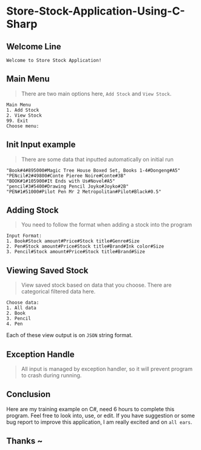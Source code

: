 # Store-Stock-Application-Using-C-Sharp

## Welcome Line

```
Welcome to Store Stock Application!
```

## Main Menu
> There are two main options here, `Add Stock` and `View Stock`.

```
Main Menu
1. Add Stock
2. View Stock
99. Exit
Choose menu:
```

## Init Input example
> There are some data that inputted automatically on initial run

```
"Book#4#895000#Magic Tree House Boxed Set, Books 1-4#Dongeng#A5"
"PENcil#2#49800#Conte Pieree Noire#Conte#3B"
"BOOK#1#105900#It Ends with Us#Novel#A5"
"pencil#3#5400#Drawing Pencil Joyko#Joyko#2B"
"PEN#1#51000#Pilot Pen Mr 2 Metropolitan#Pilot#Black#0.5"
```

## Adding Stock
> You need to follow the format when adding a stock into the program

```
Input Format: 
1. Book#Stock amount#Price#Stock title#Genre#Size
2. Pen#Stock amount#Price#Stock title#Brand#Ink color#Size
3. Pencil#Stock amount#Price#Stock title#Brand#Size
```

## Viewing Saved Stock 
> View saved stock based on data that you choose. There are categorical filtered data here.

```
Choose data: 
1. All data
2. Book
3. Pencil
4. Pen
```

Each of these view output is on `JSON` string format.

## Exception Handle
> All input is managed by exception handler, so it will prevent program to crash during running.

## Conclusion

Here are my training example on C#, need 6 hours to complete this program. Feel free to look into, use, or edit. If you have suggestion or some bug report to improve this application, I am really excited and on `all ears`.


## Thanks ~
